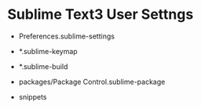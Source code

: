 # Sublime Text3 User Settngs

- Preferences.sublime-settings

- \*.sublime-keymap

- \*.sublime-build

- packages/Package Control.sublime-package

- snippets